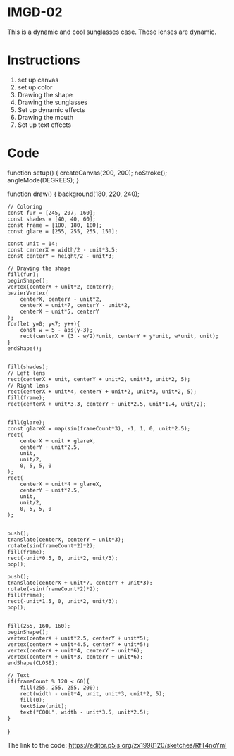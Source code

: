 # IMGD-02

This is a dynamic and cool sunglasses case. Those lenses are dynamic.

# Instructions
1. set up canvas
2. set up color
3. Drawing the shape
4. Drawing the sunglasses
5. Set up dynamic effects
6. Drawing the mouth
7. Set up text effects

# Code 

function setup() {
    createCanvas(200, 200);
    noStroke();
    angleMode(DEGREES);
}

function draw() {
    background(180, 220, 240);
    
    // Coloring
    const fur = [245, 207, 160];  
    const shades = [40, 40, 60];  
    const frame = [180, 180, 180]; 
    const glare = [255, 255, 255, 150]; 

    const unit = 14; 
    const centerX = width/2 - unit*3.5;
    const centerY = height/2 - unit*3;

    // Drawing the shape
    fill(fur);
    beginShape();
    vertex(centerX + unit*2, centerY);
    bezierVertex(
        centerX, centerY - unit*2,
        centerX + unit*7, centerY - unit*2,
        centerX + unit*5, centerY
    );
    for(let y=0; y<7; y++){
        const w = 5 - abs(y-3);
        rect(centerX + (3 - w/2)*unit, centerY + y*unit, w*unit, unit);
    }
    endShape();

  
    fill(shades);
    // Left lens
    rect(centerX + unit, centerY + unit*2, unit*3, unit*2, 5);
    // Right lens
    rect(centerX + unit*4, centerY + unit*2, unit*3, unit*2, 5);
    fill(frame);
    rect(centerX + unit*3.3, centerY + unit*2.5, unit*1.4, unit/2);

  
    fill(glare);
    const glareX = map(sin(frameCount*3), -1, 1, 0, unit*2.5);
    rect(
        centerX + unit + glareX, 
        centerY + unit*2.5, 
        unit, 
        unit/2, 
        0, 5, 5, 0
    );
    rect(
        centerX + unit*4 + glareX, 
        centerY + unit*2.5, 
        unit, 
        unit/2, 
        0, 5, 5, 0
    );

   
    push();
    translate(centerX, centerY + unit*3);
    rotate(sin(frameCount*2)*2);
    fill(frame);
    rect(-unit*0.5, 0, unit*2, unit/3);
    pop();

    push();
    translate(centerX + unit*7, centerY + unit*3);
    rotate(-sin(frameCount*2)*2);
    fill(frame);
    rect(-unit*1.5, 0, unit*2, unit/3);
    pop();

  
    fill(255, 160, 160);
    beginShape();
    vertex(centerX + unit*2.5, centerY + unit*5);
    vertex(centerX + unit*4.5, centerY + unit*5);
    vertex(centerX + unit*4, centerY + unit*6);
    vertex(centerX + unit*3, centerY + unit*6);
    endShape(CLOSE);

    // Text 
    if(frameCount % 120 < 60){
        fill(255, 255, 255, 200);
        rect(width - unit*4, unit, unit*3, unit*2, 5);
        fill(0);
        textSize(unit);
        text("COOL", width - unit*3.5, unit*2.5);
    }
}

The link to the code: https://editor.p5js.org/zx1998120/sketches/RfT4noYml
